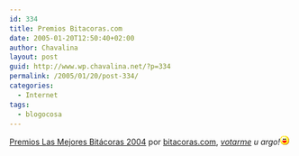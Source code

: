 ```yaml
---
id: 334
title: Premios Bitacoras.com
date: 2005-01-20T12:50:40+02:00
author: Chavalina
layout: post
guid: http://www.wp.chavalina.net/?p=334
permalink: /2005/01/20/post-334/
categories:
  - Internet
tags:
  - blogocosa
---
```

<a href="http://www.bitacoras.com/premios/" target="_blank">Premios Las Mejores Bit&aacute;coras 2004</a> por <a href="http://www.bitacoras.com" target="_blank">bitacoras.com</a>, _<a href="http://www.bitacoras.com/premios/vota.php?num_bit=2090" target="_blank">votarme</a> u argo!_![emo](/imagenes/emoticonos/risa.gif)